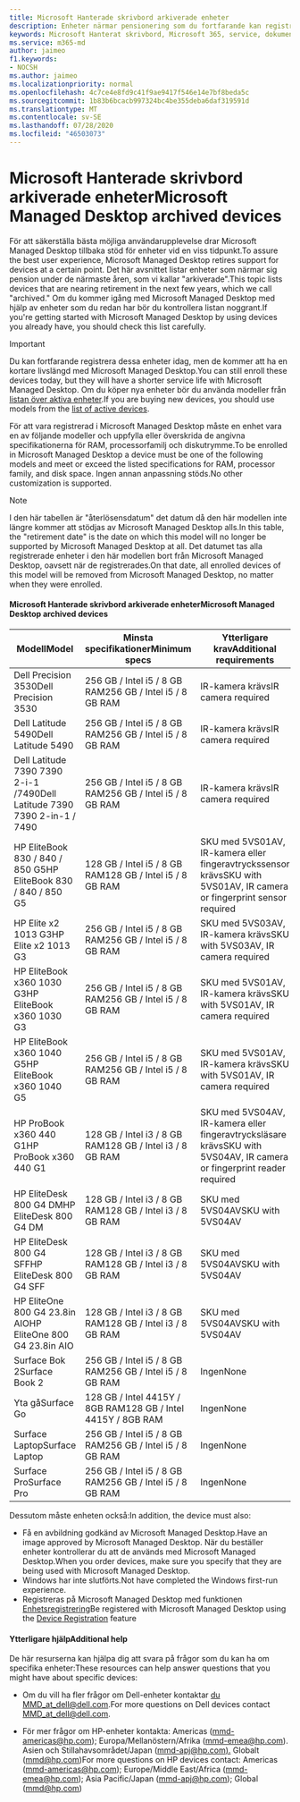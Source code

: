 ```yaml
---
title: Microsoft Hanterade skrivbord arkiverade enheter
description: Enheter närmar pensionering som du fortfarande kan registrera men kommer att ha en förkortad livslängd
keywords: Microsoft Hanterat skrivbord, Microsoft 365, service, dokumentation
ms.service: m365-md
author: jaimeo
f1.keywords:
- NOCSH
ms.author: jaimeo
ms.localizationpriority: normal
ms.openlocfilehash: 4c7ce4e8fd9c41f9ae9417f546e14e7bf8beda5c
ms.sourcegitcommit: 1b83b6bcacb997324bc4be355deba6daf319591d
ms.translationtype: MT
ms.contentlocale: sv-SE
ms.lasthandoff: 07/28/2020
ms.locfileid: "46503073"
---
```

# <a name="microsoft-managed-desktop-archived-devices"></a><span data-ttu-id="ec219-104">Microsoft Hanterade skrivbord arkiverade enheter</span><span class="sxs-lookup"><span data-stu-id="ec219-104">Microsoft Managed Desktop archived devices</span></span>

<span data-ttu-id="ec219-105">För att säkerställa bästa möjliga användarupplevelse drar Microsoft Managed Desktop tillbaka stöd för enheter vid en viss tidpunkt.</span><span class="sxs-lookup"><span data-stu-id="ec219-105">To assure the best user experience, Microsoft Managed Desktop retires support for devices at a certain point.</span></span> <span data-ttu-id="ec219-106">Det här avsnittet listar enheter som närmar sig pension under de närmaste åren, som vi kallar "arkiverade".</span><span class="sxs-lookup"><span data-stu-id="ec219-106">This topic lists devices that are nearing retirement in the next few years, which we call "archived."</span></span> <span data-ttu-id="ec219-107">Om du kommer igång med Microsoft Managed Desktop med hjälp av enheter som du redan har bör du kontrollera listan noggrant.</span><span class="sxs-lookup"><span data-stu-id="ec219-107">If you're getting started with Microsoft Managed Desktop by using devices you already have, you should check this list carefully.</span></span>

>[!IMPORTANT]
><span data-ttu-id="ec219-108">Du kan fortfarande registrera dessa enheter idag, men de kommer att ha en kortare livslängd med Microsoft Managed Desktop.</span><span class="sxs-lookup"><span data-stu-id="ec219-108">You can still enroll these devices today, but they will have a shorter service life with Microsoft Managed Desktop.</span></span> <span data-ttu-id="ec219-109">Om du köper nya enheter bör du använda modeller från [listan över aktiva enheter](./device-list.md).</span><span class="sxs-lookup"><span data-stu-id="ec219-109">If you are buying new devices, you should use models from the [list of active devices](./device-list.md).</span></span>

<!-- Microsoft 365 E5; Device as a Service -->
<!-- Split from device & technologies topic. Destination topic for aka.ms/device-list  -->
<span data-ttu-id="ec219-110">För att vara registrerad i Microsoft Managed Desktop måste en enhet vara en av följande modeller och uppfylla eller överskrida de angivna specifikationerna för RAM, processorfamilj och diskutrymme.</span><span class="sxs-lookup"><span data-stu-id="ec219-110">To be enrolled in Microsoft Managed Desktop a device must be one of the following models and meet or exceed the listed specifications for RAM, processor family, and disk space.</span></span> <span data-ttu-id="ec219-111">Ingen annan anpassning stöds.</span><span class="sxs-lookup"><span data-stu-id="ec219-111">No other customization is supported.</span></span>



>[!NOTE]
><span data-ttu-id="ec219-112">I den här tabellen är "återlösensdatum" det datum då den här modellen inte längre kommer att stödjas av Microsoft Managed Desktop alls.</span><span class="sxs-lookup"><span data-stu-id="ec219-112">In this table, the "retirement date" is the date on which this model will no longer be supported by Microsoft Managed Desktop at all.</span></span> <span data-ttu-id="ec219-113">Det datumet tas alla registrerade enheter i den här modellen bort från Microsoft Managed Desktop, oavsett när de registrerades.</span><span class="sxs-lookup"><span data-stu-id="ec219-113">On that date, all enrolled devices of this model will be removed from Microsoft Managed Desktop, no matter when they were enrolled.</span></span>

#### <a name="microsoft-managed-desktop-archived-devices"></a><span data-ttu-id="ec219-114">Microsoft Hanterade skrivbord arkiverade enheter</span><span class="sxs-lookup"><span data-stu-id="ec219-114">Microsoft Managed Desktop archived devices</span></span>

| <span data-ttu-id="ec219-115">Modell</span><span class="sxs-lookup"><span data-stu-id="ec219-115">Model</span></span>  | <span data-ttu-id="ec219-116">Minsta specifikationer</span><span class="sxs-lookup"><span data-stu-id="ec219-116">Minimum specs</span></span>  | <span data-ttu-id="ec219-117">Ytterligare krav</span><span class="sxs-lookup"><span data-stu-id="ec219-117">Additional requirements</span></span>  | <span data-ttu-id="ec219-118">Pensioneringsdatum</span><span class="sxs-lookup"><span data-stu-id="ec219-118">Retirement date</span></span> |
|---------|---------|---------|---------|
| <span data-ttu-id="ec219-119">Dell Precision 3530</span><span class="sxs-lookup"><span data-stu-id="ec219-119">Dell Precision 3530</span></span>| <span data-ttu-id="ec219-120">256 GB / Intel i5 / 8 GB RAM</span><span class="sxs-lookup"><span data-stu-id="ec219-120">256 GB / Intel i5 / 8 GB RAM</span></span> | <span data-ttu-id="ec219-121">IR-kamera krävs</span><span class="sxs-lookup"><span data-stu-id="ec219-121">IR camera required</span></span> | <span data-ttu-id="ec219-122">**den 22 maj 2023**</span><span class="sxs-lookup"><span data-stu-id="ec219-122">**May 22, 2023**</span></span> |
| <span data-ttu-id="ec219-123">Dell Latitude 5490</span><span class="sxs-lookup"><span data-stu-id="ec219-123">Dell Latitude 5490</span></span>| <span data-ttu-id="ec219-124">256 GB / Intel i5 / 8 GB RAM</span><span class="sxs-lookup"><span data-stu-id="ec219-124">256 GB / Intel i5 / 8 GB RAM</span></span> | <span data-ttu-id="ec219-125">IR-kamera krävs</span><span class="sxs-lookup"><span data-stu-id="ec219-125">IR camera required</span></span> | <span data-ttu-id="ec219-126">**den 9 januari 2023**</span><span class="sxs-lookup"><span data-stu-id="ec219-126">**Jan 9, 2023**</span></span> |
| <span data-ttu-id="ec219-127">Dell Latitude 7390 7390 2-i-1 /7490</span><span class="sxs-lookup"><span data-stu-id="ec219-127">Dell Latitude 7390 7390 2-in-1 / 7490</span></span> | <span data-ttu-id="ec219-128">256 GB / Intel i5 / 8 GB RAM</span><span class="sxs-lookup"><span data-stu-id="ec219-128">256 GB / Intel i5 / 8 GB RAM</span></span>   | <span data-ttu-id="ec219-129">IR-kamera krävs</span><span class="sxs-lookup"><span data-stu-id="ec219-129">IR camera required</span></span> | <span data-ttu-id="ec219-130">**den 9 januari 2023**</span><span class="sxs-lookup"><span data-stu-id="ec219-130">**Jan 9, 2023**</span></span> |
|<span data-ttu-id="ec219-131">HP EliteBook 830 / 840 / 850 G5</span><span class="sxs-lookup"><span data-stu-id="ec219-131">HP EliteBook 830 / 840 / 850 G5</span></span>| <span data-ttu-id="ec219-132">128 GB / Intel i5 / 8 GB RAM</span><span class="sxs-lookup"><span data-stu-id="ec219-132">128 GB / Intel i5 / 8 GB RAM</span></span> | <span data-ttu-id="ec219-133">SKU med 5VS01AV, IR-kamera eller fingeravtryckssensor krävs</span><span class="sxs-lookup"><span data-stu-id="ec219-133">SKU with 5VS01AV, IR camera or fingerprint sensor required</span></span>  | <span data-ttu-id="ec219-134">**Den 15 februari 2023**</span><span class="sxs-lookup"><span data-stu-id="ec219-134">**Feb 15, 2023**</span></span> |
|<span data-ttu-id="ec219-135">HP Elite x2 1013 G3</span><span class="sxs-lookup"><span data-stu-id="ec219-135">HP Elite x2 1013 G3</span></span>| <span data-ttu-id="ec219-136">256 GB / Intel i5 / 8 GB RAM</span><span class="sxs-lookup"><span data-stu-id="ec219-136">256 GB / Intel i5 / 8 GB RAM</span></span> | <span data-ttu-id="ec219-137">SKU med 5VS03AV, IR-kamera krävs</span><span class="sxs-lookup"><span data-stu-id="ec219-137">SKU with 5VS03AV, IR camera required</span></span> |<span data-ttu-id="ec219-138">**Den 14 maj 2023**</span><span class="sxs-lookup"><span data-stu-id="ec219-138">**May 14, 2023**</span></span> |
|<span data-ttu-id="ec219-139">HP EliteBook x360 1030 G3</span><span class="sxs-lookup"><span data-stu-id="ec219-139">HP EliteBook x360 1030 G3</span></span>| <span data-ttu-id="ec219-140">256 GB / Intel i5 / 8 GB RAM</span><span class="sxs-lookup"><span data-stu-id="ec219-140">256 GB / Intel i5 / 8 GB RAM</span></span> | <span data-ttu-id="ec219-141">SKU med 5VS01AV, IR-kamera krävs</span><span class="sxs-lookup"><span data-stu-id="ec219-141">SKU with 5VS01AV, IR camera required</span></span> |<span data-ttu-id="ec219-142">**Den 14 maj 2023**</span><span class="sxs-lookup"><span data-stu-id="ec219-142">**May 14, 2023**</span></span> |
|<span data-ttu-id="ec219-143">HP EliteBook x360 1040 G5</span><span class="sxs-lookup"><span data-stu-id="ec219-143">HP EliteBook x360 1040 G5</span></span>| <span data-ttu-id="ec219-144">256 GB / Intel i5 / 8 GB RAM</span><span class="sxs-lookup"><span data-stu-id="ec219-144">256 GB / Intel i5 / 8 GB RAM</span></span> | <span data-ttu-id="ec219-145">SKU med 5VS01AV, IR-kamera krävs</span><span class="sxs-lookup"><span data-stu-id="ec219-145">SKU with 5VS01AV, IR camera required</span></span> | <span data-ttu-id="ec219-146">**den 23 oktober 2023**</span><span class="sxs-lookup"><span data-stu-id="ec219-146">**Oct 23, 2023**</span></span> |
|<span data-ttu-id="ec219-147">HP ProBook x360 440 G1</span><span class="sxs-lookup"><span data-stu-id="ec219-147">HP ProBook x360 440 G1</span></span>| <span data-ttu-id="ec219-148">128 GB / Intel i3 / 8 GB RAM</span><span class="sxs-lookup"><span data-stu-id="ec219-148">128 GB / Intel i3 / 8 GB RAM</span></span> | <span data-ttu-id="ec219-149">SKU med 5VS04AV, IR-kamera eller fingeravtrycksläsare krävs</span><span class="sxs-lookup"><span data-stu-id="ec219-149">SKU with 5VS04AV, IR camera or fingerprint reader required</span></span> | <span data-ttu-id="ec219-150">**den 6 juni 2023**</span><span class="sxs-lookup"><span data-stu-id="ec219-150">**Jun 6, 2023**</span></span> |
|<span data-ttu-id="ec219-151">HP EliteDesk 800 G4 DM</span><span class="sxs-lookup"><span data-stu-id="ec219-151">HP EliteDesk 800 G4 DM</span></span> | <span data-ttu-id="ec219-152">128 GB / Intel i3 / 8 GB RAM</span><span class="sxs-lookup"><span data-stu-id="ec219-152">128 GB / Intel i3 / 8 GB RAM</span></span> | <span data-ttu-id="ec219-153">SKU med 5VS04AV</span><span class="sxs-lookup"><span data-stu-id="ec219-153">SKU with 5VS04AV</span></span> | <span data-ttu-id="ec219-154">**den 18 juli 2023**</span><span class="sxs-lookup"><span data-stu-id="ec219-154">**Jul 18, 2023**</span></span> |
|<span data-ttu-id="ec219-155">HP EliteDesk 800 G4 SFF</span><span class="sxs-lookup"><span data-stu-id="ec219-155">HP EliteDesk 800 G4 SFF</span></span> | <span data-ttu-id="ec219-156">128 GB / Intel i3 / 8 GB RAM</span><span class="sxs-lookup"><span data-stu-id="ec219-156">128 GB / Intel i3 / 8 GB RAM</span></span> | <span data-ttu-id="ec219-157">SKU med 5VS04AV</span><span class="sxs-lookup"><span data-stu-id="ec219-157">SKU with 5VS04AV</span></span> | <span data-ttu-id="ec219-158">**den 18 juli 2023**</span><span class="sxs-lookup"><span data-stu-id="ec219-158">**Jul 18, 2023**</span></span> |
|<span data-ttu-id="ec219-159">HP EliteOne 800 G4 23.8in AIO</span><span class="sxs-lookup"><span data-stu-id="ec219-159">HP EliteOne 800 G4 23.8in AIO</span></span> |<span data-ttu-id="ec219-160">128 GB / Intel i3 / 8 GB RAM</span><span class="sxs-lookup"><span data-stu-id="ec219-160">128 GB / Intel i3 / 8 GB RAM</span></span> |<span data-ttu-id="ec219-161">SKU med 5VS04AV</span><span class="sxs-lookup"><span data-stu-id="ec219-161">SKU with 5VS04AV</span></span>| <span data-ttu-id="ec219-162">**den 18 juli 2023**</span><span class="sxs-lookup"><span data-stu-id="ec219-162">**Jul 18, 2023**</span></span> |
|<span data-ttu-id="ec219-163">Surface Bok 2</span><span class="sxs-lookup"><span data-stu-id="ec219-163">Surface Book 2</span></span>| <span data-ttu-id="ec219-164">256 GB / Intel i5 / 8 GB RAM</span><span class="sxs-lookup"><span data-stu-id="ec219-164">256 GB / Intel i5 / 8 GB RAM</span></span> | <span data-ttu-id="ec219-165">Ingen</span><span class="sxs-lookup"><span data-stu-id="ec219-165">None</span></span> | <span data-ttu-id="ec219-166">**Den 16 november 2022**</span><span class="sxs-lookup"><span data-stu-id="ec219-166">**Nov 16, 2022**</span></span> |
|<span data-ttu-id="ec219-167">Yta gå</span><span class="sxs-lookup"><span data-stu-id="ec219-167">Surface Go</span></span>| <span data-ttu-id="ec219-168">128 GB / Intel 4415Y / 8GB RAM</span><span class="sxs-lookup"><span data-stu-id="ec219-168">128 GB / Intel 4415Y / 8GB RAM</span></span> | <span data-ttu-id="ec219-169">Ingen</span><span class="sxs-lookup"><span data-stu-id="ec219-169">None</span></span> | <span data-ttu-id="ec219-170">**Den 2 augusti 2023**</span><span class="sxs-lookup"><span data-stu-id="ec219-170">**Aug 2, 2023**</span></span> |
|<span data-ttu-id="ec219-171">Surface Laptop</span><span class="sxs-lookup"><span data-stu-id="ec219-171">Surface Laptop</span></span>| <span data-ttu-id="ec219-172">256 GB / Intel i5 / 8 GB RAM</span><span class="sxs-lookup"><span data-stu-id="ec219-172">256 GB / Intel i5 / 8 GB RAM</span></span> | <span data-ttu-id="ec219-173">Ingen</span><span class="sxs-lookup"><span data-stu-id="ec219-173">None</span></span> | <span data-ttu-id="ec219-174">**den 20 maj 2022**</span><span class="sxs-lookup"><span data-stu-id="ec219-174">**May 20, 2022**</span></span> |
|<span data-ttu-id="ec219-175">Surface Pro</span><span class="sxs-lookup"><span data-stu-id="ec219-175">Surface Pro</span></span>| <span data-ttu-id="ec219-176">256 GB / Intel i5 / 8 GB RAM</span><span class="sxs-lookup"><span data-stu-id="ec219-176">256 GB / Intel i5 / 8 GB RAM</span></span> | <span data-ttu-id="ec219-177">Ingen</span><span class="sxs-lookup"><span data-stu-id="ec219-177">None</span></span> | <span data-ttu-id="ec219-178">**den 15 juni 2022**</span><span class="sxs-lookup"><span data-stu-id="ec219-178">**Jun 15, 2022**</span></span> |


<span data-ttu-id="ec219-179">Dessutom måste enheten också:</span><span class="sxs-lookup"><span data-stu-id="ec219-179">In addition, the device must also:</span></span>

- <span data-ttu-id="ec219-180">Få en avbildning godkänd av Microsoft Managed Desktop.</span><span class="sxs-lookup"><span data-stu-id="ec219-180">Have an image approved by Microsoft Managed Desktop.</span></span> <span data-ttu-id="ec219-181">När du beställer enheter kontrollerar du att de används med Microsoft Managed Desktop.</span><span class="sxs-lookup"><span data-stu-id="ec219-181">When you order devices, make sure you specify that they are being used with Microsoft Managed Desktop.</span></span>
- <span data-ttu-id="ec219-182">Windows har inte slutförts.</span><span class="sxs-lookup"><span data-stu-id="ec219-182">Not have completed the Windows first-run experience.</span></span>
- <span data-ttu-id="ec219-183">Registreras på Microsoft Managed Desktop med funktionen [Enhetsregistrering](https://aka.ms/mmddrhelp)</span><span class="sxs-lookup"><span data-stu-id="ec219-183">Be registered with Microsoft Managed Desktop using the [Device Registration](https://aka.ms/mmddrhelp) feature</span></span>

#### <a name="additional-help"></a><span data-ttu-id="ec219-184">Ytterligare hjälp</span><span class="sxs-lookup"><span data-stu-id="ec219-184">Additional help</span></span>

<span data-ttu-id="ec219-185">De här resurserna kan hjälpa dig att svara på frågor som du kan ha om specifika enheter:</span><span class="sxs-lookup"><span data-stu-id="ec219-185">These resources can help answer questions that you might have about specific devices:</span></span>

- <span data-ttu-id="ec219-186">Om du vill ha fler frågor om Dell-enheter kontaktar [du MMD_at_dell@dell.com](mailto:MMD_at_dell@dell.com).</span><span class="sxs-lookup"><span data-stu-id="ec219-186">For more questions on Dell devices contact [MMD_at_dell@dell.com](mailto:MMD_at_dell@dell.com).</span></span>

- <span data-ttu-id="ec219-187">För mer frågor om HP-enheter kontakta: Americas ([mmd-americas@hp.com](mailto:mmd-americas@hp.com)); Europa/Mellanöstern/Afrika ([mmd-emea@hp.com](mailto:mmd-emea@hp.com)). Asien och Stillahavsområdet/Japan ([mmd-apj@hp.com).](mailto:mmd-apj@hp.com) Globalt ([mmd@hp.com](mailto:mmd@hp.com))</span><span class="sxs-lookup"><span data-stu-id="ec219-187">For more questions on HP devices contact: Americas ([mmd-americas@hp.com](mailto:mmd-americas@hp.com)); Europe/Middle East/Africa ([mmd-emea@hp.com](mailto:mmd-emea@hp.com)); Asia Pacific/Japan ([mmd-apj@hp.com](mailto:mmd-apj@hp.com)); Global ([mmd@hp.com](mailto:mmd@hp.com))</span></span>
